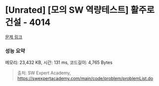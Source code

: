# [Unrated] [모의 SW 역량테스트] 활주로 건설 - 4014 

[문제 링크](https://swexpertacademy.com/main/code/problem/problemDetail.do?contestProbId=AWIeW7FakkUDFAVH) 

### 성능 요약

메모리: 23,432 KB, 시간: 131 ms, 코드길이: 4,765 Bytes



> 출처: SW Expert Academy, https://swexpertacademy.com/main/code/problem/problemList.do